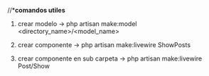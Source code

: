 //*****comandos utiles****

1. crear modelo -> php artisan make:model <directory_name>/<model_name>

2. crear componente -> php artisan make:livewire ShowPosts 

3. crear componente en sub carpeta -> php artisan make:livewire Post/Show